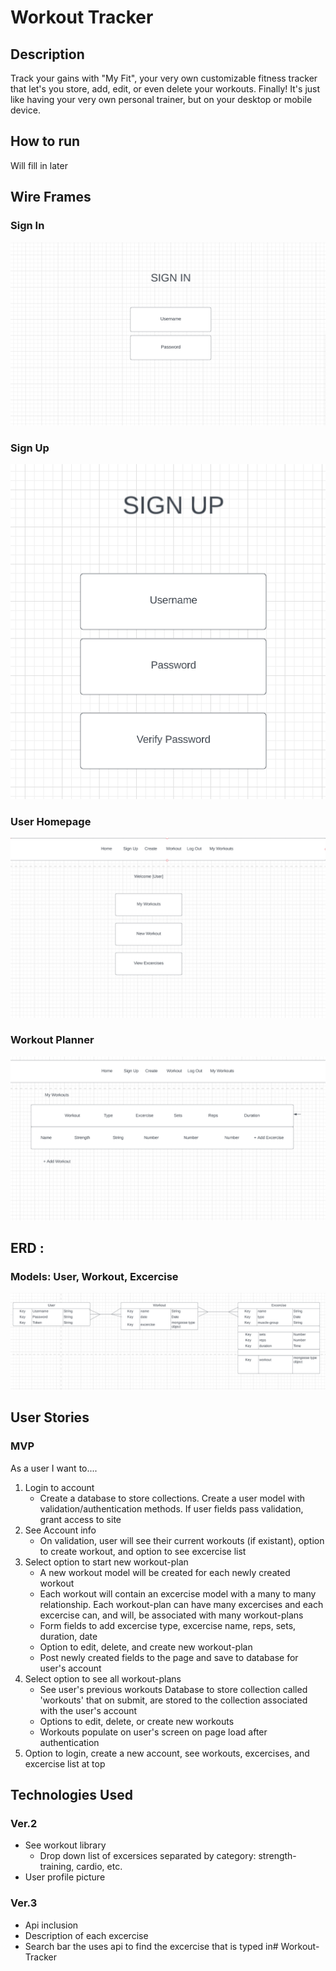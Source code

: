# Workout Tracker

## Description

Track your gains with "My Fit", your very own customizable fitness tracker that let's you store, add, edit, or even delete your workouts. Finally! It's just like having your very own personal trainer, but on your desktop or mobile device. 

## How to run

Will fill in later

## Wire Frames

### Sign In 
![Sign In](planning/wireframes/sign-in.png)

### Sign Up 
![Sign Up](planning/wireframes/sign-up-page.png)

### User Homepage
![Homepage](planning/wireframes/home-page.png)

### Workout Planner 
![Workout Page](planning/wireframes/workout-planner-page.png)

## ERD :

### Models: User, Workout, Excercise

![ERD](planning/erd/erd.png)


## User Stories

### MVP

As a user I want to....

1. Login to account
    - Create a database to store collections. Create a user model with validation/authentication methods. If user fields pass validation, grant access to site
2. See Account info
    - On validation, user will see their current workouts (if existant), option to create workout, and option to see excercise list
3. Select option to start new workout-plan
    - A new workout model will be created for each newly created workout
    - Each workout will contain an excercise model with a many to many relationship. Each workout-plan can have many excercises and each excercise can, and will, 
        be associated with many workout-plans
    - Form fields to add excercise type, excercise name, reps, sets, duration, date
    - Option to edit, delete, and create new workout-plan
    - Post newly created fields to the page and save to database for user's account
5. Select option to see all workout-plans
    - See user's previous workouts
        Database to store collection called 'workouts' that on submit, are stored to the collection associated with the user's account
    - Options to edit, delete, or create new workouts
    - Workouts populate on user's screen on page load after authentication
6. Option to login, create a new account, see workouts, excercises, and excercise list at top

 
## Technologies Used

### Ver.2

- See workout library
    - Drop down list of excersices separated by category: strength-training, cardio, etc.
- User profile picture

### Ver.3
- Api inclusion
- Description of each excercise
- Search bar the uses api to find the excercise that is typed in# Workout-Tracker
